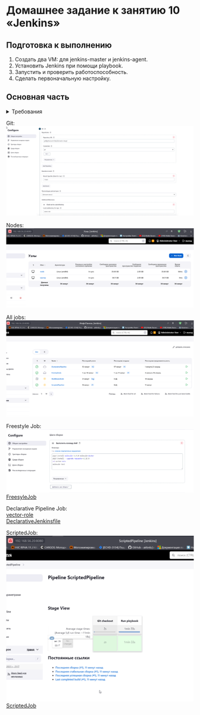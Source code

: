 # Домашнее задание к занятию 10 «Jenkins»

## Подготовка к выполнению

1. Создать два VM: для jenkins-master и jenkins-agent.
2. Установить Jenkins при помощи playbook.
3. Запустить и проверить работоспособность.
4. Сделать первоначальную настройку.

## Основная часть

<details>
<summary>Требования</summary>

1. Сделать Freestyle Job, который будет запускать `molecule test` из любого вашего репозитория с ролью.
2. Сделать Declarative Pipeline Job, который будет запускать `molecule test` из любого вашего репозитория с ролью.
3. Перенести Declarative Pipeline в репозиторий в файл `Jenkinsfile`.
4. Создать Multibranch Pipeline на запуск `Jenkinsfile` из репозитория.
5. Создать Scripted Pipeline, наполнить его скриптом из [pipeline](./pipeline).
6. Внести необходимые изменения, чтобы Pipeline запускал `ansible-playbook` без флагов `--check --diff`, если не установлен параметр при запуске джобы (prod_run = True). По умолчанию параметр имеет значение False и запускает прогон с флагами `--check --diff`.
7. Проверить работоспособность, исправить ошибки, исправленный Pipeline вложить в репозиторий в файл `ScriptedJenkinsfile`.
8. Отправить ссылку на репозиторий с ролью и Declarative Pipeline и Scripted Pipeline.
</details>

Git:  
![](pic/09-ci-04-jenkins-git.png)  

Nodes:  
![](pic/09-ci-04-jenkins-nodes.png)  

All jobs:  
![](pic/09-ci-04-jenkins-all.png)  

Freestyle Job:  
![](pic/09-ci-04-jenkins-freestyle.png)  
[FreesyleJob](assets/09-ci-04-jenkins/FreesyleJob)

Declarative Pipeline Job:  
[vector-role](https://github.com/VitaliySid/vector-role/tree/main)  
[DeclarativeJenkinsfile](assets/09-ci-04-jenkins/DeclarativeJenkinsfile)  

ScriptedJob:  
![](pic/09-ci-04-jenkins-scripted.png)  
[ScriptedJob](assets/09-ci-04-jenkins/ScriptedJob)  